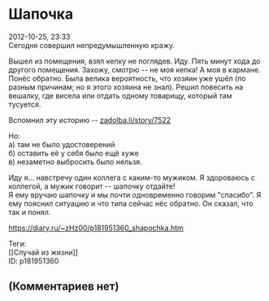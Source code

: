 Шапочка
=======

  
2012-10-25, 23:33  
 Сегодня совершил непредумышленную кражу.   
   
 Вышел из помещения, взял кепку не поглядев. Иду. Пять минут хода до другого помещения. Захожу, смотрю -- не моя кепка! А моя в кармане. Понёс обратно. Была велика вероятность, что хозяин уже ушёл (по разным причинам; но я этого хозяина не знал). Решил повесить на вешалку, где висела или отдать одному товарищу, который там тусуется.   
   
 Вспомнил эту историю --  [zadolba.li/story/7522](http://zadolba.li/story/7522)    
   
 Но:   
 а) там не было удостоверений   
 б) оставить её у себя было ещё хуже   
 в) незаметно выбросить было нельзя.   
   
 Иду я... навстречу один коллега с каким-то мужиком. Я здороваюсь с коллегой, а мужик говорит -- шапочку отдайте!   
 Я ему вручаю шапочку и мы почти одновременно говорим "спасибо". Я ему пояснил ситуацию и что типа сейчас нёс обратно. Он сказал, что так и понял.   
  
<https://diary.ru/~zHz00/p181951360_shapochka.htm>  
  
Теги:  
[[Случай из жизни]]  
ID: p181951360  


(Комментариев нет)
------------------